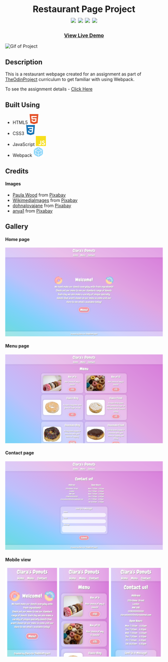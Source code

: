 <div  align=center>
	<h1>Restaurant Page Project
	<br>
		<img src="https://img.shields.io/static/v1?label=&message=HTML&color=E34F26&style=for-the-badge&logo=HTML5&logoColor=white&logoWidth=&labelColor=&link=">
		<img src="https://img.shields.io/static/v1?label=&message=CSS&color=1572B6&style=for-the-badge&logo=CSS3&logoColor=white&logoWidth=&labelColor=&link=">
		<img src="https://img.shields.io/static/v1?label=&message=Javascript&color=F7DF1E&style=for-the-badge&logo=Javascript&logoColor=black&logoWidth=&labelColor=&link=">
		<img src="https://img.shields.io/static/v1?label=&message=Webpack&color=8DD6F9&style=for-the-badge&logo=webpack&logoColor=black&logoWidth=&labelColor=&link=">
		<br>
	</h1>
	<h3><b><a href="https://clarasmyth.github.io/restaurant-page/">View Live Demo</a></b></h3>
</div>

![Gif of Project](./readme-assets/restaurant-page.gif)

## Description

This is a restaurant webpage created for an assignment as part of [TheOdinProject](https://www.theodinproject.com) curriculum to get familiar with using Webpack.

To see the assignment details - [Click Here](https://www.theodinproject.com/lessons/node-path-javascript-restaurant-page)

## Built Using

-   HTML5 <img src="./readme-assets/html5.svg">
-   CSS3 <img src="./readme-assets/css3.svg">
-   JavaScript <img src="./readme-assets/javascript.svg">
-   Webpack <img src="./readme-assets/webpack.svg">

## Credits

#### Images

-   <a href="https://pixabay.com/users/popcorn_pix-7815162/?utm_source=link-attribution&amp;utm_medium=referral&amp;utm_campaign=image&amp;utm_content=4917287">Paula Wood</a> from <a href="https://pixabay.com/?utm_source=link-attribution&amp;utm_medium=referral&amp;utm_campaign=image&amp;utm_content=4917287">Pixabay</a>
-   <a href="https://pixabay.com/users/wikimediaimages-1185597/?utm_source=link-attribution&amp;utm_medium=referral&amp;utm_campaign=image&amp;utm_content=2201810">WikimediaImages</a> from <a href="https://pixabay.com/?utm_source=link-attribution&amp;utm_medium=referral&amp;utm_campaign=image&amp;utm_content=2201810">Pixabay</a>
-   <a href="https://pixabay.com/users/dohnalovajane-11160395/?utm_source=link-attribution&amp;utm_medium=referral&amp;utm_campaign=image&amp;utm_content=5331966">dohnalovajane</a> from <a href="https://pixabay.com/?utm_source=link-attribution&amp;utm_medium=referral&amp;utm_campaign=image&amp;utm_content=5331966">Pixabay</a>
-   <a href="https://pixabay.com/users/anya1-52016/?utm_source=link-attribution&amp;utm_medium=referral&amp;utm_campaign=image&amp;utm_content=179248">anya1</a> from <a href="https://pixabay.com/?utm_source=link-attribution&amp;utm_medium=referral&amp;utm_campaign=image&amp;utm_content=179248">Pixabay</a>

## Gallery

#### Home page

![Image of Project](./readme-assets/home.png)

#### Menu page

![Image of Project](./readme-assets/menu.png)

#### Contact page

![Image of Project](./readme-assets/contact.png)

#### Mobile view

![Image of Project](./readme-assets/mobile.png)

